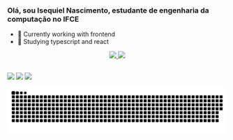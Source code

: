 ### Olá, sou Isequiel Nascimento, estudante de engenharia da computação no IFCE


- 🔭 Currently working with frontend
- 🌱 Studying typescript and react

<div align="center">
  <a href="https://github.com/IsequielNascimento">
  <img height="180em" src="https://github-readme-stats.vercel.app/api?username=IsequielNascimento&show_icons=true&theme=tokyonight&include_all_commits=true&count_private=true"/>
  <img height="180em" src="https://github-readme-stats.vercel.app/api/top-langs/?username=IsequielNascimento&layout=compact&langs_count=7&theme=tokyonight"/>
</div>

 ##

<div> 
  
  <a href="https://www.instagram.com/isequiel_/" target="_blank"><img src="https://img.shields.io/badge/-Instagram-%23E4405F?style=for-the-badge&logo=instagram&logoColor=white" target="_blank"></a>
  <a href = "mailto:isequielnascimento@gmail.com"><img src="https://img.shields.io/badge/-Gmail-%23333?style=for-the-badge&logo=gmail&logoColor=white" target="_blank"></a>
  <a href="https://www.linkedin.com/in/isequiel-nascimento-336a32192/" target="_blank"><img src="https://img.shields.io/badge/-LinkedIn-%230077B5?style=for-the-badge&logo=linkedin&logoColor=white" target="_blank"></a> 
 
  ![Snake animation](https://github.com/IsequielNascimento/IsequielNascimento/blob/output/github-contribution-grid-snake.svg)
 
</div>

